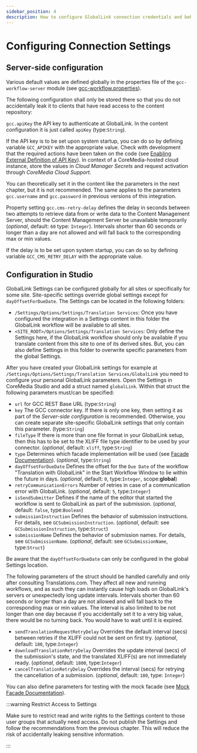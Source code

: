 ```yaml
---
sidebar_position: 4
description: How to configure GlobalLink connection credentials and behavior.
---
```


# Configuring Connection Settings

## Server-side configuration

Various default values are defined globally in the properties file of
the `gcc-workflow-server` module (see
[gcc-workflow.properties](<https://github.com/CoreMedia/coremedia-globallink-connect-integration/blob/main/apps/workflow-server/gcc-workflow-server/src/main/resources/META-INF/coremedia/gcc-workflow.properties> "apps/workflow-server/gcc-workflow-server/src/main/resources/META-INF/coremedia/gcc-workflow.properties")).

The following configuration shall only be stored there so that you do not
accidentally leak it to clients that have read access to the content repository:

`gcc.apiKey` the API key to authenticate at GlobalLink. In the content configuration
it is just called `apiKey` (type:`String`).

If the API key is to be set upon system startup, you can do so by defining
variable `GCC_APIKEY` with the appropriate value. Check with development that
the required actions have been taken on the code (see
[Enabling External Definition of API Key](<../developers/coremedia-blueprint#enabling-external-definition-of-api-key> "Developers | CoreMedia Blueprint | Enabling External Definition of API Key")).
In context of a CoreMedia-hosted cloud instance, store the values in
_Cloud Manager Secrets_ and request activation through _CoreMedia
Cloud Support_.

You can theoretically set it in the content like the parameters in the
next chapter, but it is not recommended. The same applies to the parameters
`gcc.username` and `gcc.password` in previous versions of this integration.

Property setting `gcc.cms-retry-delay` defines the delay in seconds between two
attempts to retrieve data from or write data to the Content Management Server,
should the Content Management Server be unavailable temporarily (_optional_,
default: `60` type: `Integer`). Intervals shorter than 60 seconds or longer
than a day are not allowed and will fall back to the corresponding max or min
values.

If the delay is to be set upon system startup, you can do so by defining
variable `GCC_CMS_RETRY_DELAY` with the appropriate value.

## Configuration in Studio

GlobalLink Settings can be configured globally for all sites or specifically
for some site. Site-specific settings override global settings except for
`dayOffsetForDueDate`. The Settings can be located in the following folders:

* `/Settings/Options/Settings/Translation Services`: Once you have configured
  the integration in a Settings content in this folder the GlobalLink
  workflow will be available to all sites.
* `<SITE_ROOT>/Options/Settings/Translation Services`: Only define
  the Settings here, if the GlobalLink workflow should only be available
  if you translate content from this site to one of its derived sites. But, you
  can also define Settings in this folder to overwrite specific parameters from
  the global Settings.

After you have created your GlobalLink settings for example at
`/Settings/Options/Settings/Translation Services/GlobalLink`
you need to configure your personal GlobalLink parameters. Open the Settings
in CoreMedia Studio and add a struct named
`globalLink`. Within that struct the following parameters must/can be specified:

* `url` for GCC REST Base URL  (type:`String`)
* `key` The GCC connector key. If there is only one key, then setting it as
  part of the _Server-side configuration_ is recommended. Otherwise, you can
  create separate site-specific GlobalLink settings that only contain
  this parameter. (type:`String`)
* `fileType` If there is more than one file format in your
  GlobalLink setup, then this has to be set to the XLIFF file type identifier
  to be used by your connector. (_optional_, default: `xliff`, type:`String`)
* `type` Determines which facade implementation will be used (see
  [Facade Documentation](<https://github.com/CoreMedia/coremedia-globallink-connect-integration/tree/main/apps/workflow-server/gcc-workflow-server-facade/gcc-restclient-facade/README.md> "apps/workflow-server/gcc-workflow-server-facade/gcc-restclient-facade/README.md")).
  (_optional_, type:`String`)
* `dayOffsetForDueDate` Defines the offset for the
  `Due Date` of the workflow "Translation with GlobalLink" in the Start Workflow
  Window to lie within the future in days.
  (_optional_, default: `0`, type:`Integer`, scope:**global**)
* `retryCommunicationErrors` Number of retries in case of a communication error
  with GlobalLink. (_optional_, default: `5`, type:`Integer`)
* `isSendSubmitter` Defines if the name of the editor that started the workflow
  is sent to GlobalLink as part of the submission.
  (_optional_, default: `false`, type:`Boolean`)
* `submissionInstruction` Defines the behavior of submission instructions.
  For details, see `GCSubmissionInstruction`.
  (_optional_, default: see `GCSubmissionInstruction`, type:`Struct`)
* `submissionName` Defines the behavior of submission names.
  For details, see `GCSubmissionName`.
  (_optional_, default: see `GCSubmissionName`, type:`Struct`)

Be aware that the `dayOffsetForDueDate` can only be configured in the global
Settings location.

The following parameters of the struct should be handled carefully and only
after consulting Translations.com. They affect all new and running workflows,
and as such they can instantly cause high loads on GlobalLink's servers or
unexpectedly long update intervals. Intervals shorter than 60 seconds or longer
than a day are not allowed and will fall back to the corresponding max or min
values. The interval is also limited to be not longer than one day because if
you accidentally set it to a very big value, there would be no turning back. You
would have to wait until it is expired.

* `sendTranslationRequestRetryDelay` Overrides the default interval (secs)
  between retries if the XLIFF could not be sent on first try.
  (_optional_, default: `180`, type:`Integer`)
* `downloadTranslationRetryDelay` Overrides the update interval (secs) of the
  submission's state, and the translated XLIFF(s) are not immediately ready.
  (_optional_, default: `1800`, type:`Integer`)
* `cancelTranslationRetryDelay` Overrides the interval (secs) for retrying the
  cancellation of a submission. (_optional_, default: `180`, type: `Integer`)

You can also define parameters for testing with the mock facade
(see [Mock Facade Documentation](<https://github.com/CoreMedia/coremedia-globallink-connect-integration/tree/main/apps/workflow-server/gcc-workflow-server-facade/gcc-restclient-facade-mock/README.md> "apps/workflow-server/gcc-workflow-server-facade/gcc-restclient-facade-mock/README.md")).

:::warning Restrict Access to Settings

Make sure to restrict read and write rights to the Settings content to
those user groups that actually need access. Do not publish the
Settings and follow the recommendations from the previous chapter.
This will reduce the risk of accidentally leaking sensitive information.

:::
